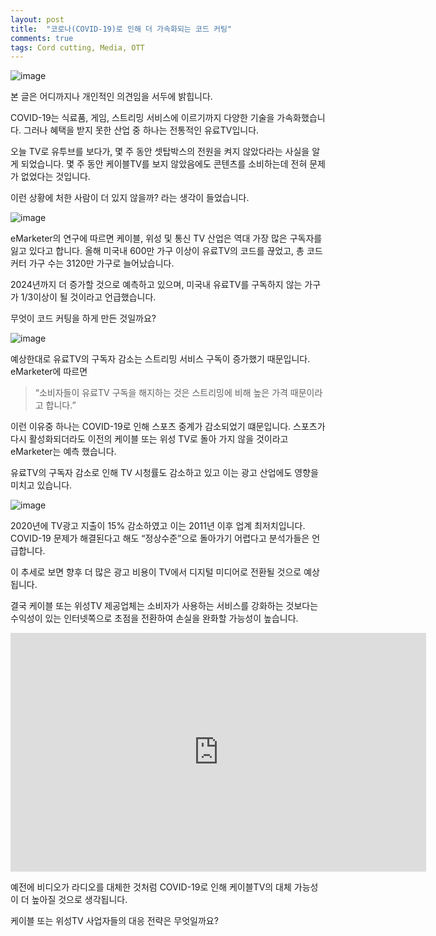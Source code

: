 ```yaml
---
layout: post
title:  "코로나(COVID-19)로 인해 더 가속화되는 코드 커팅"
comments: true
tags: Cord cutting, Media, OTT
---
```

![image](https://user-images.githubusercontent.com/111643/116079931-6784d180-a6d3-11eb-8c4b-9d19ceffdd18.png)

본 글은 어디까지나 개인적인 의견임을 서두에 밝힙니다.

COVID-19는 식료품, 게임, 스트리밍 서비스에 이르기까지 다양한 기술을 가속화했습니다. 그러나 혜택을 받지 못한 산업 중 하나는 전통적인 유료TV입니다.

오늘 TV로 유투브를 보다가, 몇 주 동안 셋탑박스의 전원을 켜지 않았다라는 사실을 알게 되었습니다. 몇 주 동안 케이블TV를 보지 않았음에도 콘텐츠를 소비하는데 전혀 문제가 없었다는 것입니다.

이런 상황에 처한 사람이 더 있지 않을까? 라는 생각이 들었습니다.

![image](https://user-images.githubusercontent.com/111643/116079975-73709380-a6d3-11eb-8599-5efe93c22b29.png)

eMarketer의 연구에 따르면 케이블, 위성 및 통신 TV 산업은 역대 가장 많은 구독자를 잃고 있다고 합니다. 올해 미국내 600만 가구 이상이 유료TV의 코드를 끊었고, 총 코드 커터 가구 수는 3120만 가구로 늘어났습니다.

2024년까지 더 증가할 것으로 예측하고 있으며, 미국내 유료TV를 구독하지 않는 가구가 1/3이상이 될 것이라고 언급했습니다.

무엇이 코드 커팅을 하게 만든 것일까요?

![image](https://user-images.githubusercontent.com/111643/116080003-7e2b2880-a6d3-11eb-8715-b6a07adb409a.png)

예상한대로 유료TV의 구독자 감소는 스트리밍 서비스 구독이 증가했기 때문입니다. eMarketer에 따르면

> “소비자들이 유료TV 구독을 해지하는 것은 스트리밍에 비해 높은 가격 때문이라고 합니다.”

이런 이유중 하나는 COVID-19로 인해 스포츠 중계가 감소되었기 떄문입니다. 스포츠가 다시 활성화되더라도 이전의 케이블 또는 위성 TV로 돌아 가지 않을 것이라고 eMarketer는 예측 했습니다.

유료TV의 구독자 감소로 인해 TV 시청률도 감소하고 있고 이는 광고 산업에도 영향을 미치고 있습니다.

![image](https://user-images.githubusercontent.com/111643/116080035-897e5400-a6d3-11eb-8c25-8530dc1fefa9.png)

2020년에 TV광고 지출이 15% 감소하였고 이는 2011년 이후 업계 최저치입니다. COVID-19 문제가 해결된다고 해도 “정상수준”으로 돌아가기 어렵다고 분석가들은 언급합니다.

이 추세로 보면 향후 더 많은 광고 비용이 TV에서 디지털 미디어로 전환될 것으로 예상됩니다.

결국 케이블 또는 위성TV 제공업체는 소비자가 사용하는 서비스를 강화하는 것보다는 수익성이 있는 인터넷쪽으로 초점을 전환하여 손실을 완화할 가능성이 높습니다.

<iframe width="665" height="382" src="https://www.youtube.com/embed/W8r-tXRLazs" title="YouTube video player" frameborder="0" allow="accelerometer; autoplay; clipboard-write; encrypted-media; gyroscope; picture-in-picture" allowfullscreen></iframe>

예전에 비디오가 라디오를 대체한 것처럼 COVID-19로 인해 케이블TV의 대체 가능성이 더 높아질 것으로 생각됩니다.

케이블 또는 위성TV 사업자들의 대응 전략은 무엇일까요?
